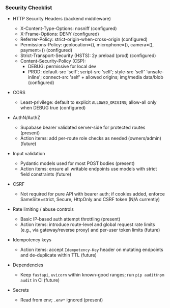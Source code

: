 ### Security Checklist

- HTTP Security Headers (backend middleware)
  - X-Content-Type-Options: nosniff (configured)
  - X-Frame-Options: DENY (configured)
  - Referrer-Policy: strict-origin-when-cross-origin (configured)
  - Permissions-Policy: geolocation=(), microphone=(), camera=(), payment=() (configured)
  - Strict-Transport-Security (HSTS): 2y preload (prod) (configured)
  - Content-Security-Policy (CSP):
    - DEBUG: permissive for local dev
    - PROD: default-src 'self'; script-src 'self'; style-src 'self' 'unsafe-inline'; connect-src 'self' + allowed origins; img/media data/blob (configured)

- CORS
  - Least-privilege: default to explicit `ALLOWED_ORIGINS`; allow-all only when DEBUG true (configured)

- AuthN/AuthZ
  - Supabase bearer validated server-side for protected routes (present)
  - Action items: add per-route role checks as needed (owners/admin) (future)

- Input validation
  - Pydantic models used for most POST bodies (present)
  - Action items: ensure all writable endpoints use models with strict field constraints (future)

- CSRF
  - Not required for pure API with bearer auth; if cookies added, enforce SameSite=strict, Secure, HttpOnly and CSRF token (N/A currently)

- Rate limiting / abuse controls
  - Basic IP-based auth attempt throttling (present)
  - Action items: introduce route-level and global request rate limits (e.g., via gateway/reverse proxy) and per-user token limits (future)

- Idempotency keys
  - Action items: accept `Idempotency-Key` header on mutating endpoints and de-duplicate within TTL (future)

- Dependencies
  - Keep `fastapi`, `uvicorn` within known-good ranges; run `pip audit`/`npm audit` in CI (future)

- Secrets
  - Read from env; `.env*` ignored (present)